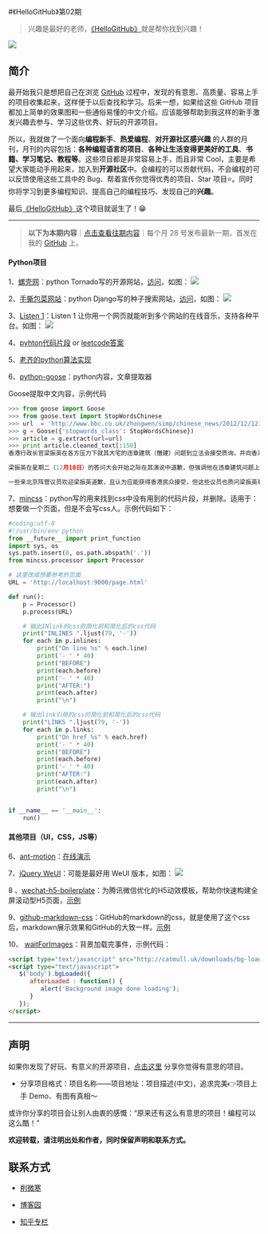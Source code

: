 #《HelloGitHub》第02期
>兴趣是最好的老师，[《HelloGitHub》](https://github.com/521xueweihan/HelloGitHub)就是帮你找到兴趣！

![](https://github.com/521xueweihan/HelloGitHub/blob/master/01/img/hello-github.jpg)

## 简介
最开始我只是想把自己在浏览 [GitHub](https://github.com/) 过程中，发现的有意思、高质量、容易上手的项目收集起来，这样便于以后查找和学习。后来一想，如果给这些 GitHub 项目都加上简单的效果图和一些通俗易懂的中文介绍。应该能够帮助到我这样的新手激发兴趣去参与、学习这些优秀、好玩的开源项目。

所以，我就做了一个面向**编程新手**、**热爱编程**、**对开源社区感兴趣** 的人群的月刊，月刊的内容包括：**各种编程语言的项目**、**各种让生活变得更美好的工具**、**书籍、学习笔记、教程等**。这些项目都是非常容易上手，而且非常 Cool，主要是希望大家能动手用起来，加入到**开源社区**中。会编程的可以贡献代码，不会编程的可以反馈使用这些工具中的 Bug、帮着宣传你觉得优秀的项目、Star 项目⭐️。同时你将学习到更多编程知识、提高自己的编程技巧、发现自己的**兴趣**。

最后[《HelloGitHub》](https://github.com/521xueweihan/HelloGitHub)这个项目就诞生了！😁

---
>**以下为本期内容**｜[点击查看往期内容](https://github.com/521xueweihan/HelloGitHub)｜每个月 28 号发布最新一期，首发在我的 [GitHub](https://github.com/521xueweihan) 上。

#### Python项目
1、[螺壳网](https://github.com/alvan/luokr.com)：python Tornado写的开源网站，[访问](http://luokr.com/)，如图：
![](https://github.com/521xueweihan/HelloGitHub/blob/master/02/img/%E8%9E%BA%E5%A3%B3%E7%BD%91-min.png)

2、[手撕包菜网站](https://github.com/78/ssbc)：python Django写的种子搜索网站，[访问](http://www.cilibaba.com/)，如图：
![](https://github.com/521xueweihan/HelloGitHub/blob/master/02/img/%E6%89%8B%E6%92%95%E5%8C%85%E8%8F%9C%E7%BD%91-min.png)

3、[Listen 1](https://github.com/listen1)：Listen 1 让你用一个网页就能听到多个网站的在线音乐，支持各种平台。如图：
![](https://github.com/521xueweihan/HelloGitHub/blob/master/02/img/listen1-min.png)

4、[pyhton代码片段](https://github.com/RealHacker/python-gems) or [leetcode答案](https://github.com/RealHacker/leetcode-solutions)

5、[老齐的python算法实现](https://github.com/qiwsir/algorithm)

6、[python-goose](https://github.com/grangier/python-goose)：python内容，文章提取器

Goose提取中文内容，示例代码

```python
>>> from goose import Goose
>>> from goose.text import StopWordsChinese
>>> url  = 'http://www.bbc.co.uk/zhongwen/simp/chinese_news/2012/12/121210_hongkong_politics.shtml'
>>> g = Goose({'stopwords_class': StopWordsChinese})
>>> article = g.extract(url=url)
>>> print article.cleaned_text[:150]
香港行政长官梁振英在各方压力下就其大宅的违章建筑（僭建）问题到立法会接受质询，并向香港民众道歉。

梁振英在星期二（12月10日）的答问大会开始之际在其演说中道歉，但强调他在违章建筑问题上没有隐瞒的意图和动机。

一些亲北京阵营议员欢迎梁振英道歉，且认为应能获得香港民众接受，但这些议员也质问梁振英有
```

7、[mincss](https://github.com/peterbe/mincss)：python写的用来找到css中没有用到的代码片段，并删除。适用于：想要做一个页面，但是不会写css人。示例代码如下：

```python
#coding:utf-8
#!/usr/bin/env python
from __future__ import print_function
import sys, os
sys.path.insert(0, os.path.abspath('.'))
from mincss.processor import Processor

# 这里改成想要参考的页面
URL = 'http://localhost:9000/page.html'

def run():
    p = Processor()
    p.process(URL)

    # 输出INlink的css的简化前和简化后的css代码
    print("INLINES ".ljust(79, '-'))
    for each in p.inlines:
        print("On line %s" % each.line)
        print('- ' * 40)
        print("BEFORE")
        print(each.before)
        print('- ' * 40)
        print("AFTER:")
        print(each.after)
        print("\n")

    # 输出link引用的css的简化前和简化后的css代码
    print("LINKS ".ljust(79, '-'))
    for each in p.links:
        print("On href %s" % each.href)
        print('- ' * 40)
        print("BEFORE")
        print(each.before)
        print('- ' * 40)
        print("AFTER:")
        print(each.after)
        print("\n")


if __name__ == '__main__':
    run()
```

#### 其他项目（UI，CSS，JS等）
6、[ant-motion](https://github.com/ant-motion/ant-motion)：[在线演示](http://motion.ant.design/#/cases/help?_k=8bdppr)

7、[jQuery WeUI](https://github.com/lihongxun945/jquery-weui)：可能是最好用 WeUI 版本，如图：
![](https://github.com/521xueweihan/HelloGitHub/blob/master/02/img/jquery-weui-min.png)

8 、[wechat-h5-boilerplate](https://github.com/panteng/wechat-h5-boilerplate)：为腾讯微信优化的H5动效模板，帮助你快速构建全屏滚动型H5页面，[示例](http://panteng.me/demos/whb/)

9、[github-markdown-css](https://github.com/sindresorhus/github-markdown-css)：GitHub的markdown的css，就是使用了这个css后，markdown展示效果和GitHub的大致一样。[示例](https://sindresorhus.com/github-markdown-css/)

10、 [waitForImages](https://github.com/alexanderdickson/waitForImages)：背景加载完事件，示例代码：
```html
<script type="text/javascript" src="http://catmull.uk/downloads/bg-loaded/bg-loaded.js"></script>
<script type="text/javascript">
   $('body').bgLoaded({
      afterLoaded : function() {
         alert('Background image done loading');
      }
   });
</script>
```

---


## 声明
如果你发现了好玩、有意义的开源项目，[点击这里](https://github.com/521xueweihan/HelloGitHub/issues/new) 分享你觉得有意思的项目。

- 分享项目格式：项目名称——项目地址：项目描述(中文)，追求完美👉项目上手 Demo、有图有真相～

或许你分享的项目会让别人由衷的感慨：“原来还有这么有意思的项目！编程可以这么酷！”

**欢迎转载，请注明出处和作者，同时保留声明和联系方式。**

## 联系方式
- [削微寒](https://github.com/521xueweihan)

- [博客园](http://www.cnblogs.com/xueweihan/)

- [知乎专栏](https://zhuanlan.zhihu.com/hellogithub)
